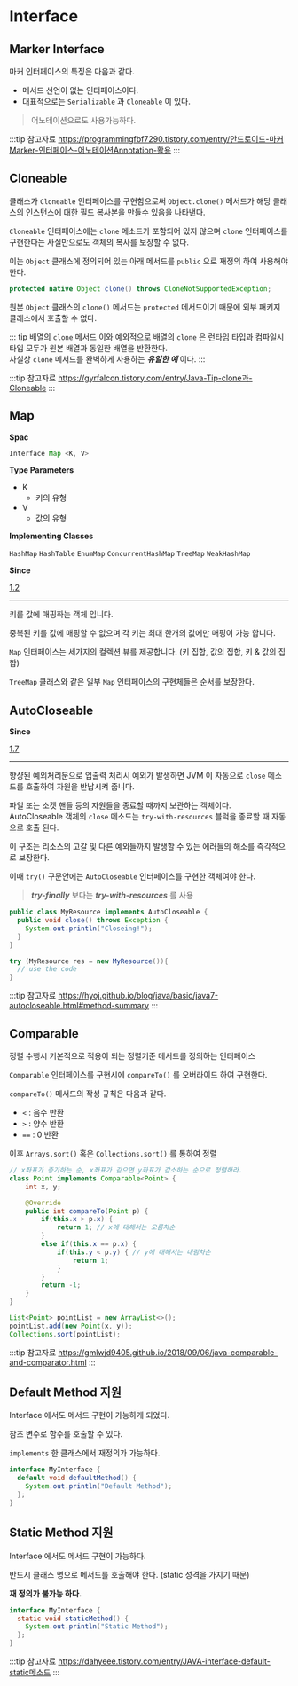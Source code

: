 # Interface

## Marker Interface

마커 인터페이스의 특징은 다음과 같다.

* 메서드 선언이 없는 인터페이스이다.
* 대표적으로는 `Serializable` 과 `Cloneable` 이 있다.

> 어노테이션으로도 사용가능하다.

:::tip 참고자료
<https://programmingfbf7290.tistory.com/entry/안드로이드-마커Marker-인터페이스-어노테이션Annotation-활용>
:::

## Cloneable

클래스가 `Cloneable` 인터페이스를 구현함으로써 `Object.clone()` 메서드가 해당 클래스의 인스턴스에 대한 필드 복사본을 만들수 있음을 나타낸다.

`Cloneable` 인터페이스에는 `clone` 메소드가 포함되어 있지 않으며 `clone` 인터페이스를 구현한다는 사실만으로도 객체의 복사를 보장할 수 없다.

이는 `Object` 클래스에 정의되어 있는 아래 메서드를 `public` 으로 재정의 하여 사용해야 한다.

```java
protected native Object clone() throws CloneNotSupportedException;
```

원본 `Object` 클래스의 `clone()` 메서드는 `protected` 메서드이기 때문에 외부 패키지 클래스에서 호출할 수 없다.

::: tip 배열의 `clone` 메서드
이와 예외적으로 배열의 `clone` 은 런타임 타입과 컴파일시 타입 모두가 원본 배열과 동일한 배열을 반환한다.  
사실상 `clone` 메서드를 완벽하게 사용하는 _**유일한 예**_ 이다.
:::

:::tip 참고자료
<https://gyrfalcon.tistory.com/entry/Java-Tip-clone과-Cloneable>
:::

## Map

**Spac**

```java
Interface Map <K, V>
```

**Type Parameters**

* K
  * 키의 유형
* V
  * 값의 유형

**Implementing Classes**

`HashMap` `HashTable` `EnumMap` `ConcurrentHashMap` `TreeMap` `WeakHashMap`

**Since**

[1.2](https://docs.oracle.com/javase/8/docs/api/java/util/Map.html)

---

키를 값에 매핑하는 객체 입니다.

중복된 키를 값에 매핑할 수 없으며 각 키는 최대 한개의 값에만 매핑이 가능 합니다.

`Map` 인터페이스는 세가지의 컬렉션 뷰를 제공합니다. (키 집합, 값의 집합, 키 & 값의 집합)

`TreeMap` 클래스와 같은 일부 `Map` 인터페이스의 구현체들은 순서를 보장한다.

## AutoCloseable

**Since**

[1.7](https://docs.oracle.com/javase/8/docs/api/java/lang/AutoCloseable.html)

---

향샹된 예외처리문으로 입출력 처리시 예외가 발생하면 JVM 이 자동으로 `close` 메소드를 호출하여 자원을 반납시켜 줍니다.

파일 또는 소켓 핸들 등의 자원들을 종료할 때까지 보관하는 객체이다.  
AutoCloseable 객체의 `close` 메소드는 `try-with-resources` 블럭을 종료할 때 자동으로 호출 된다.

이 구조는 리소스의 고갈 및 다른 예외들까지 발생할 수 있는 에러들의 해소를 즉각적으로 보장한다.

이때 `try()` 구문안에는 `AutoCloseable` 인터페이스를 구현한 객체여야 한다.

> _**try-finally**_ 보다는 _**try-with-resources**_ 를 사용

```java
public class MyResource implements AutoCloseable {
  public void close() throws Exception {
    System.out.println("Closeing!");
  }
}
```

```java
try (MyResource res = new MyResource()){
  // use the code
}
```

:::tip 참고자료
<https://hyoj.github.io/blog/java/basic/java7-autocloseable.html#method-summary>
:::

## Comparable

정렬 수행시 기본적으로 적용이 되는 정렬기준 메서드를 정의하는 인터페이스

`Comparable` 인터페이스를 구현시에 `compareTo()` 를 오버라이드 하여 구현한다.

`compareTo()` 메서드의 작성 규칙은 다음과 같다.

* `<` : 음수 반환
* `>` : 양수 반환
* `==` : 0 반환

이후 `Arrays.sort()` 혹은 `Collections.sort()` 를 통하여 정렬

```java
// x좌표가 증가하는 순, x좌표가 같으면 y좌표가 감소하는 순으로 정렬하라.
class Point implements Comparable<Point> {
    int x, y;

    @Override
    public int compareTo(Point p) {
        if(this.x > p.x) {
            return 1; // x에 대해서는 오름차순
        }
        else if(this.x == p.x) {
            if(this.y < p.y) { // y에 대해서는 내림차순
                return 1;
            }
        }
        return -1;
    }
}
```

```java
List<Point> pointList = new ArrayList<>();
pointList.add(new Point(x, y));
Collections.sort(pointList);
```

:::tip 참고자료
<https://gmlwjd9405.github.io/2018/09/06/java-comparable-and-comparator.html>
:::

## Default Method 지원<Badge text="Java SE 8+"/>

Interface 에서도 메서드 구현이 가능하게 되었다.

참조 변수로 함수를 호출할 수 있다.

`implements` 한 클래스에서 재정의가 가능하다.

```java
interface MyInterface {
  default void defaultMethod() {
    System.out.println("Default Method");
  };
}
```

## Static Method 지원<Badge text="Java SE 8+"/>

Interface 에서도 메서드 구현이 가능하다.

반드시 클래스 명으로 메서드를 호출해야 한다. (static 성격을 가지기 때문)

**재 정의가 불가능 하다.**

```java
interface MyInterface {
  static void staticMethod() {
    System.out.println("Static Method");
  };
}
```

:::tip 참고자료
<https://dahyeee.tistory.com/entry/JAVA-interface-default-static메소드>
:::
